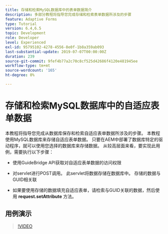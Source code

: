 ```yaml
---
title: 存储和检索MySQL数据库中的表单数据简介
description: 多部分教程将指导您完成存储和检索表单数据所涉及的步骤
feature: Adaptive Forms
type: Tutorial
version: 6.4,6.5
topic: Development
role: Developer
level: Experienced
exl-id: 95795102-4278-4556-8e0f-1b8a359ab093
last-substantial-update: 2019-07-07T00:00:00Z
duration: 239
source-git-commit: 9fef4b77a2c70c8cf525d42686f4120e481945ee
workflow-type: tm+mt
source-wordcount: '165'
ht-degree: 0%

---
```


# 存储和检索MySQL数据库中的自适应表单数据

本教程将指导您完成从数据库保存和检索自适应表单数据所涉及的步骤。 本教程使用MySQL数据库来存储自适应表单数据。 只要在AEM中部署了数据库特定的驱动程序，就可以使用您选择的数据库来存储数据。 从较高层面来看，要实现此用例，需要执行以下步骤：

* 使用GuideBridge API获取对自适应表单数据的访问权限

* 对servlet进行POST调用。 此servlet将数据存储在数据库中。 存储的数据与GUID相关联

* 如果要使用存储的数据填充自适应表单，请检索与GUID关联的数据，然后使用 **request.setAttribute** 方法。

## 用例演示

>[!VIDEO](https://video.tv.adobe.com/v/27829?quality=12&learn=on)


